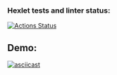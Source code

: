 ### Hexlet tests and linter status:
[![Actions Status](https://github.com/Droletor/frontend-project-46/actions/workflows/hexlet-check.yml/badge.svg)](https://github.com/Droletor/frontend-project-46/actions)

## Demo:
[![asciicast](https://asciinema.org/a/ZbGphof00eEmSSpyy28xwmNVw.svg)](https://asciinema.org/a/ZbGphof00eEmSSpyy28xwmNVw)